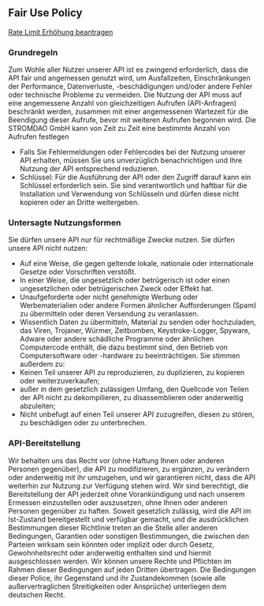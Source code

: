 ## Fair Use Policy

[Rate Limit Erhöhung beantragen](https://corrently.energy/products/corrently-apis-rate-limit-erhohung)

### Grundregeln

Zum Wohle aller Nutzer unserer API ist es zwingend erforderlich, dass die API fair und angemessen genutzt wird, um
Ausfallzeiten, Einschränkungen der Performance, Datenverluste, -beschädigungen und/oder andere Fehler oder technische
Probleme zu vermeiden.
Die Nutzung der API muss auf eine angemessene Anzahl von gleichzeitigen Aufrufen (API-Anfragen) beschränkt werden,
zusammen mit einer angemessenen Wartezeit für die Beendigung dieser Aufrufe, bevor mit weiteren Aufrufen begonnen wird.
Die STROMDAO GmbH kann von Zeit zu Zeit eine bestimmte Anzahl von Aufrufen festlegen

- Falls Sie Fehlermeldungen oder Fehlercodes bei der Nutzung unserer API erhalten, müssen Sie uns unverzüglich
  benachrichtigen und Ihre Nutzung der API entsprechend reduzieren.
- Schlüssel: Für die Ausführung der API oder den Zugriff darauf kann ein Schlüssel erforderlich sein. Sie sind
  verantwortlich und haftbar für die Installation und Verwendung von Schlüsseln und dürfen diese nicht kopieren oder an
  Dritte weitergeben.

### Untersagte Nutzungsformen

Sie dürfen unsere API nur für rechtmäßige Zwecke nutzen.
Sie dürfen unsere API nicht nutzen:

- Auf eine Weise, die gegen geltende lokale, nationale oder internationale Gesetze oder Vorschriften verstößt.
- In einer Weise, die ungesetzlich oder betrügerisch ist oder einen ungesetzlichen oder betrügerischen Zweck oder Effekt
  hat.
- Unaufgeforderte oder nicht genehmigte Werbung oder Werbematerialien oder andere Formen ähnlicher Aufforderungen (Spam)
  zu übermitteln oder deren Versendung zu veranlassen.
- Wissentlich Daten zu übermitteln, Material zu senden oder hochzuladen, das Viren, Trojaner, Würmer, Zeitbomben,
  Keystroke-Logger, Spyware, Adware oder andere schädliche Programme oder ähnlichen Computercode enthält, die dazu
  bestimmt sind, den Betrieb von Computersoftware oder -hardware zu beeinträchtigen.
  Sie stimmen außerdem zu:
- Keinen Teil unserer API zu reproduzieren, zu duplizieren, zu kopieren oder weiterzuverkaufen;
- außer in dem gesetzlich zulässigen Umfang, den Quellcode von Teilen der API nicht zu dekompilieren, zu disassemblieren
  oder anderweitig abzuleiten;
- Nicht unbefugt auf einen Teil unserer API zuzugreifen, diesen zu stören, zu beschädigen oder zu unterbrechen.

### API-Bereitstellung

Wir behalten uns das Recht vor (ohne Haftung Ihnen oder anderen Personen gegenüber), die API zu modifizieren, zu
ergänzen, zu verändern oder anderweitig mit ihr umzugehen, und wir garantieren nicht, dass die API weiterhin zur Nutzung
zur Verfügung stehen wird.
Wir sind berechtigt, die Bereitstellung der API jederzeit ohne Vorankündigung und nach unserem Ermessen einzustellen
oder auszusetzen, ohne Ihnen oder anderen Personen gegenüber zu haften.
Soweit gesetzlich zulässig, wird die API im Ist-Zustand bereitgestellt und verfügbar gemacht, und die ausdrücklichen
Bestimmungen dieser Richtlinie treten an die Stelle aller anderen Bedingungen, Garantien oder sonstigen Bestimmungen,
die zwischen den Parteien wirksam sein könnten oder implizit oder durch Gesetz, Gewohnheitsrecht oder anderweitig
enthalten sind und hiermit ausgeschlossen werden.
Wir können unsere Rechte und Pflichten im Rahmen dieser Bedingungen auf jeden Dritten übertragen.
Die Bedingungen dieser Police, ihr Gegenstand und ihr Zustandekommen (sowie alle außervertraglichen Streitigkeiten oder
Ansprüche) unterliegen dem deutschen Recht.
